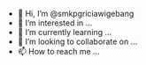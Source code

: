 - 👋 Hi, I’m @smkpgriciawigebang
- 👀 I’m interested in ...
- 🌱 I’m currently learning ...
- 💞️ I’m looking to collaborate on ...
- 📫 How to reach me ...

<!---
smkpgriciawigebang/smkpgriciawigebang is a ✨ special ✨ repository because its `README.md` (this file) appears on your GitHub profile.
You can click the Preview link to take a look at your changes.
--->
